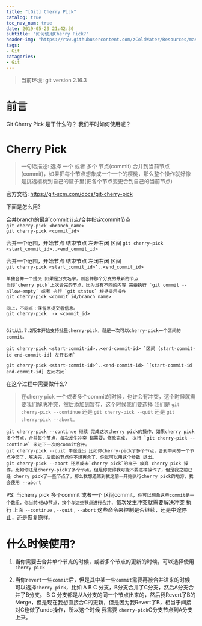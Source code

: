 ```yaml
---
title: "[Git] Cherry Pick"
catalog: true
toc_nav_num: true
date: 2019-05-29 21:42:30
subtitle: "如何使用Cherry Pick?"
header-img: "https://raw.githubusercontent.com/zColdWater/Resources/master/Images/legend_cover.jpg"
tags:
- Git
catagories:
- Git
---
```


> 当前环境: git version 2.16.3

前言
=======
Git Cherry Pick 是干什么的？ 我们平时如何使用呢？

Cherry Pick
=======
> 一句话描述: 选择 一个 或者 多个 节点(commit) 合并到当前节点(commit)，如果把每个节点想象成一个一个的樱桃，那么整个操作就好像是挑选樱桃到自己的篮子里(把各个节点变更合到自己的当前节点)

官方文档: https://git-scm.com/docs/git-cherry-pick 

下面是怎么用?

合并branch的最新commit节点/合并指定commit节点  
`git cherry-pick <branch_name>`  
`git cherry-pick <commit_id>`

合并一个范围，开始节点 结束节点  左开右闭 区间
`git cherry-pick <start_commit_id>..<end_commit_id>`

合并一个范围，开始节点 结束节点  左闭右闭 区间  
`git cherry-pick <start_commit_id>^..<end_commit_id>`


```git
单独合并一个提交 如果是分支名字，则合并那个分支的最新的节点
当你`cherry pick`上次合完的节点，因为没有不同的内容 需要执行 `git commit --allow-empty` 或者 执行 `git status` 根据提示操作
git cherry-pick <commit_id/branch_name>

同上，不同点：保留原提交者信息。
git cherry-pick  -x <commit_id>


Git从1.7.2版本开始支持批量cherry-pick，就是一次可以cherry-pick一个区间的commit。

git cherry-pick <start-commit-id>..<end-commit-id> `区间 (start-commit-id end-commit-id] 左开右闭`

git cherry-pick <start-commit-id>^..<end-commit-id> `[start-commit-id end-commit-id] 左闭右闭`

```

在这个过程中需要做什么?  
> 在cherry pick 一个或者多个commit的时候，也许会有冲突，这个时候就需要我们解决冲突，然后添加到暂存，这个时候我们要选择 我们是  `git cherry-pick --continue` 还是 `git cherry-pick --quit` 还是 `git cherry-pick --abort`。 
```
git cherry-pick --continue 继续 完成这次cherry pick的操作，如果cherry pick多个节点，合并每个节点，每次发生冲突 都需要，修改完成， 执行 `git cherry-pick --continue` 来进下一次的commit合并。
git cherry-pick --quit 中途退出 比如你cherry-pick了多个节点，合到中间的一个节点冲突了，解决完，后面的节点你不想再合了，你就可以用这个参数 退出。 
git cherry-pick --abort 还原成未`cherry pick`的样子 放弃 cherry pick 操作，比如你还是cherry-pick了多个节点，但是你觉得我可能不要这样操作了，但是我之前已经 cherry pick了一些节点了，那么我想还原到我之前一开始执行cherry pick的地方，我会使用 --abort
```

PS: 当cherry pick 多个commit 或者一个 区间commit，`你可以想象这些commit是一个数组，你当前HEAD节点，挨个与这些节点进行合并`，每次发生冲突就需要解决冲突 执行 上面 `--continue` , `--quit` , `--abort` 这些命令来控制是否继续，还是中途停止，还是恢复原样。


什么时候使用?
=======
1. 当你需要去合并单个节点的时候，或者多个节点的更新的时候，可以选择使用`cherry-pick`  
   
2. 当你`revert`一些`commit`后，但是其中某一些`commit`需要再被合并进来的时候 可以选择`cherry-pick`，比如 A B C 分支，B分支合并了C分支，然后A分支合并了B分支。 B C 分支都是从A分支的同一个节点出来的，然后我Revert了B的Merge，但是现在我想直接合C的更新，但是因为我Revert了B，相当于间接对C也做了undo操作，所以这个时候 我需要 `cherry-pick`C分支节点到A分支上来。


